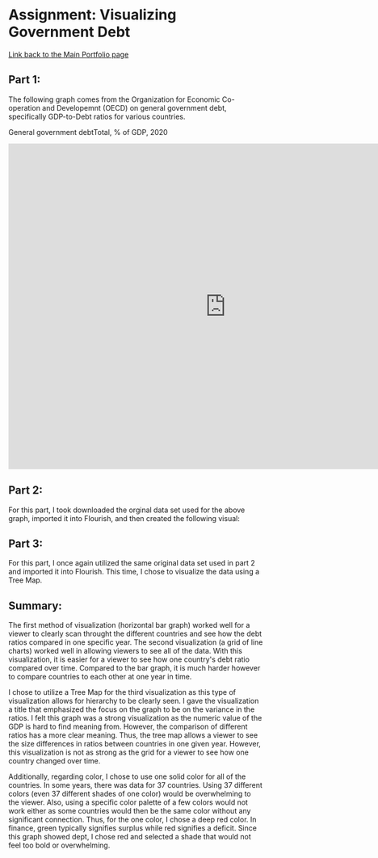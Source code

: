 # Assignment: Visualizing Government Debt

[Link back to the Main Portfolio page](README.md)

## Part 1: 
The following graph comes from the Organization for Economic Co-operation and Developemnt (OECD) on general government debt, specifically GDP-to-Debt ratios for various countries. 

General government debtTotal, % of GDP, 2020
<iframe src="https://data.oecd.org/chart/6Bhy" width="860" height="645" style="border: 0" mozallowfullscreen="true" webkitallowfullscreen="true" allowfullscreen="true"><a href="https://data.oecd.org/chart/6Bhy" target="_blank">OECD Chart: General government debt, Total, % of GDP, Annual, 2020</a></iframe>


## Part 2:
For this part, I took downloaded the orginal data set used for the above graph, imported it into Flourish, and then created the following visual:

<div class="flourish-embed flourish-chart" data-src="visualisation/8559765"><script src="https://public.flourish.studio/resources/embed.js"></script></div>

## Part 3:
For this part, I once again utilized the same original data set used in part 2 and imported it into Flourish. This time, I chose to visualize the data using a Tree Map. 

<div class="flourish-embed flourish-hierarchy" data-src="visualisation/8560076"><script src="https://public.flourish.studio/resources/embed.js"></script></div>


## Summary: 
The first method of visualization (horizontal bar graph) worked well for a viewer to clearly scan throught the different countries and see how the debt ratios compared in one specific year. The second visualization (a grid of line charts) worked well in allowing viewers to see all of the data. With this visualization, it is easier for a viewer to see how one country's debt ratio compared over time. Compared to the bar graph, it is much harder however to compare countries to each other at one year in time. 

I chose to utilize a Tree Map for the third visualization as this type of visualization allows for hierarchy to be clearly seen. I gave the visualization a title that emphasized the focus on the graph to be on the variance in the ratios. I felt this graph was a strong visualization as the numeric value of the GDP is hard to find meaning from. However, the comparison of different ratios has a more clear meaning. Thus, the tree map allows a viewer to see the size differences in ratios between countries in one given year. However, this visualization is not as strong as the grid for a viewer to see how one country changed over time.  

Additionally, regarding color, I chose to use one solid color for all of the countries. In some years, there was data for 37 countries. Using 37 different colors (even 37 different shades of one color) would be overwhelming to the viewer. Also, using a specific color palette of a few colors would not work either as some countries would then be the same color without any significant connection. Thus, for the one color, I chose a deep red color. In finance, green typically signifies surplus while red signifies a deficit. Since this graph showed dept, I chose red and selected a shade that would not feel too bold or overwhelming. 
